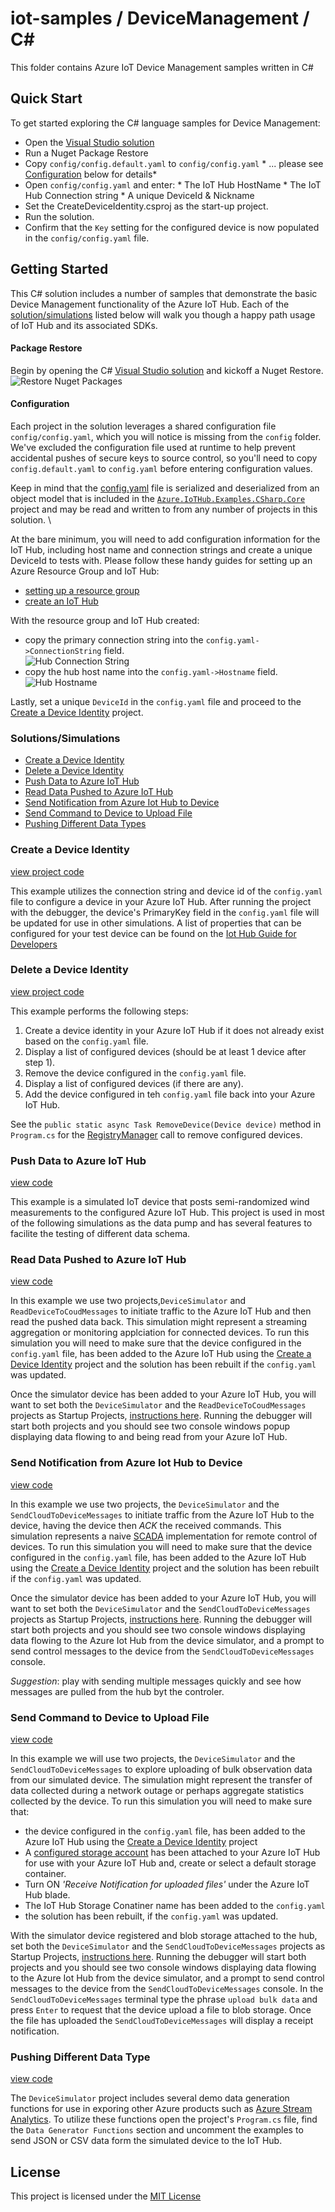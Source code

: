 # iot-samples / DeviceManagement / C#
This folder contains Azure IoT Device Management samples written in C#

## Quick Start
To get started exploring the C# language samples for Device Management: 
* Open the [Visual Studio solution](/DeviceManagement/csharp/Azure.IoTHub.Examples.CSharp.DeviceManagement.sln)
* Run a Nuget Package Restore 
* Copy `config/config.default.yaml` to `config/config.yaml` \* ... please see [Configuration](#configuration) below for details\* 
* Open `config/config.yaml` and enter: 
        * The IoT Hub HostName
        * The IoT Hub Connection string
        * A unique DeviceId & Nickname
* Set the CreateDeviceIdentity.csproj as the start-up project.
* Run the solution. 
* Confirm that the `Key` setting for the configured device is now populated in the `config/config.yaml` file.

## Getting Started 
This C# solution includes a number of samples that demonstrate the basic Device Management functionality of the Azure 
IoT Hub.  Each of the [solution/simulations](#solutions/simulations) listed below will walk you though a happy path 
usage of IoT Hub and its associated SDKs.  

#### Package Restore
Begin by opening the C# [Visual Studio solution](/DeviceManagement/csharp/Azure.IoTHub.Examples.CSharp.DeviceManagement.sln) and
kickoff a Nuget Restore.
![Restore Nuget Packages][rnp]

#### Configuration
Each project in the solution leverages a shared configuration file `config/config.yaml`, which you will notice is missing from 
the `config` folder.  We've excluded the configuration file used at runtime to help prevent accidental pushes of secure keys 
to source control, so you'll need to copy `config.default.yaml` to `config.yaml` before entering configuration values. 

Keep in mind that the [config.yaml](/DeviceManagement/csharp/config.default.yaml) file is serialized and deserialized from an object
model that is included in the [`Azure.IoTHub.Examples.CSharp.Core`](/DeviceManagement/csharp/Core/README.md) project and may be read and
written to from any number of projects in this solution.  \

At the bare minimum, you will need to add configuration information for the IoT Hub, including host name and connection strings and 
create a unique DeviceId to tests with.  Please follow these handy guides for setting up an Azure Resource Group and IoT Hub:  
* [setting up a resource group](https://azure.microsoft.com/en-us/documentation/articles/resource-group-portal/)
* [create an IoT Hub](https://azure.microsoft.com/en-us/documentation/articles/iot-hub-csharp-csharp-getstarted/#create-an-iot-hub)

With the resource group and IoT Hub created:
* copy the primary connection string into the `config.yaml->ConnectionString` field.  
![Hub Connection String][cstring]
* copy the hub host name into the `config.yaml->Hostname` field.
![Hub Hostname][hostname]

Lastly, set a unique `DeviceId` in the `config.yaml` file and proceed to the [Create a Device Identity](#create-a-device-identity)
project.

### Solutions/Simulations
* [Create a Device Identity](#create-a-device-identity)
* [Delete a Device Identity](#delete-a-device-identity)
* [Push Data to Azure IoT Hub](#push-data-to-azure-iot-hub)
* [Read Data Pushed to Azure IoT Hub](#read-data-pushed-to-azure-iot-hub)
* [Send Notification from Azure Iot Hub to Device](#send-notification-from-azure-iot-hub-to-device)
* [Send Command to Device to Upload File](#send-command-to-device-to-upload-file)
* [Pushing Different Data Types](#pushing-different-data-types)

### Create a Device Identity
[view project code](/DeviceManagement/csharp/CreateDeviceIdentity/Program.cs)

This example utilizes the connection string and device id of the `config.yaml` file to configure
a device in your Azure IoT Hub.  After running the project with the debugger, the device's PrimaryKey
field in the `config.yaml` file will be updated for use in other simulations.  A list of properties
that can be configured for your test device can be found on the [Iot Hub Guide for Developers](https://azure.microsoft.com/en-us/documentation/articles/iot-hub-devguide/#device-identity-registry)

### Delete a Device Identity
[view project code](/DeviceManagement/csharp/DeleteDevice/Program.cs)

This example performs the following steps:
1. Create a device identity in your Azure IoT Hub if it does not already exist based on the `config.yaml` file.
2. Display a list of configured devices (should be at least 1 device after step 1).
3. Remove the device configured in the `config.yaml` file.
4. Display a list of configured devices (if there are any).
5. Add the device configured in teh `config.yaml` file back into your Azure IoT Hub.

See the ``public static async Task RemoveDevice(Device device)`` method in `Program.cs` for the [RegistryManager](https://msdn.microsoft.com/en-us/library/microsoft.azure.devices.registrymanager.aspx#Anchor_3)
call to remove configured devices.

### Push Data to Azure IoT Hub
[view code](/DeviceManagement/csharp/DeviceSimulator/Program.cs)

This example is a simulated IoT device that posts semi-randomized wind measurements to the configured
Azure IoT Hub.  This project is used in most of the following simulations as the data pump and has
several features to facilite the testing of different data schema.


### Read Data Pushed to Azure IoT Hub
[view code](/DeviceManagement/csharp/ReadDeviceToCoudMessages/Program.cs)


In this example we use two projects,`DeviceSimulator` and `ReadDeviceToCoudMessages` to initiate traffic
to the Azure IoT Hub and then read the pushed data back.  This simulation might represent a streaming aggregation
or monitoring applciation for connected devices.  To run this simulation you will need to make sure that the device
configured in the `config.yaml` file, has been added to the Azure IoT Hub using the [Create a Device Identity](#create-a-device-identity)
project and the solution has been rebuilt if the `config.yaml` was updated.

Once the simulator device has been added to your Azure IoT Hub, you will want to set both the `DeviceSimulator`
and the `ReadDeviceToCoudMessages` projects as Startup Projects, [instructions here](https://msdn.microsoft.com/en-us/library/ms165413.aspx).
Running the debugger will start both projects and you should see two console windows popup displaying data
flowing to and being read from your Azure IoT Hub.

### Send Notification from Azure Iot Hub to Device
[view code](/DeviceManagement/csharp/SendCloudToDeviceMessages/Program.cs)

In this example we use two projects, the `DeviceSimulator` and the `SendCloudToDeviceMessages` to initiate traffic
from the Azure IoT Hub to the device, having the device then *ACK* the received commands.  This simulation represents a naive [SCADA](https://en.wikipedia.org/wiki/SCADA)
implementation for remote control of devices. To run this simulation you will need to make sure that the device
configured in the `config.yaml` file, has been added to the Azure IoT Hub using the [Create a Device Identity](#create-a-device-identity)
project and the solution has been rebuilt if the `config.yaml` was updated.

Once the simulator device has been added to your Azure IoT Hub, you will want to set both the `DeviceSimulator`
and the `SendCloudToDeviceMessages` projects as Startup Projects, [instructions here](https://msdn.microsoft.com/en-us/library/ms165413.aspx).
Running the debugger will start both projects and you should see two console windows displaying data
flowing to the Azure Iot Hub from the device simulator, and a prompt to send control messages to the device
from the `SendCloudToDeviceMessages` console.

*Suggestion*: play with sending multiple messages quickly and see how messages are pulled from the hub byt the controler.

### Send Command to Device to Upload File
[view code](/DeviceManagement/csharp/SendCloudToDeviceMessages/Program.cs)

In this example we will use two projects, the `DeviceSimulator` and the `SendCloudToDeviceMessages` to explore
uploading of bulk observation data from our simulated device.  The simulation might represent the transfer of data collected
during a network outage or perhaps aggregate statistics collected by the device.  To run this simulation you will need to make sure that:
* the device configured in the `config.yaml` file, has been added to the Azure IoT Hub using the [Create a Device Identity](#create-a-device-identity)
project
* A [configured storage account](https://azure.microsoft.com/en-us/documentation/articles/iot-hub-manage-through-portal/#file-upload)
has been attached to your Azure IoT Hub for use with your Azure IoT Hub and, create or select a default storage container.
* Turn ON *'Receive Notification for uploaded files'* under the Azure IoT Hub blade.
* The IoT Hub Storage Conatiner name has been added to the `config.yaml`
* the solution has been rebuilt, if the `config.yaml` was updated.

With the simulator device registered and blob storage attached to the hub, set both the `DeviceSimulator`
and the `SendCloudToDeviceMessages` projects as Startup Projects, [instructions here](https://msdn.microsoft.com/en-us/library/ms165413.aspx).
Running the debugger will start both projects and you should see two console windows displaying data
flowing to the Azure Iot Hub from the device simulator, and a prompt to send control messages to the device
from the `SendCloudToDeviceMessages` console.  In the `SendCloudToDeviceMessages` terminal type the phrase
`upload bulk data` and press `Enter` to request that the device upload a file to blob storage.  Once the file
has uploaded the `SendCloudToDeviceMessages` will display a receipt notification.

### Pushing Different Data Type
[view code](/DeviceManagement/csharp/DeviceSimulator/Program.cs)

The `DeviceSimulator` project includes several demo data generation functions for use in exporing other Azure products
such as [Azure Stream Analytics](https://azure.microsoft.com/en-us/services/stream-analytics/).  To utilize these functions 
open the project's `Program.cs` file, find the `Data Generator Functions` section and uncomment the examples to send 
JSON or CSV data form the simulated device to the IoT Hub.

## License
This project is licensed under the [MIT License](/LICENSE.txt)





[rnp]: /DeviceManagement/csharp/assets/rnp.png "Restore Nuget Packages"
[cstring]: /DeviceManagement/csharp/assets/cstring.png "Connection String"
[hostname]: /DeviceManagement/csharp/assets/hostname.png "Hostname"